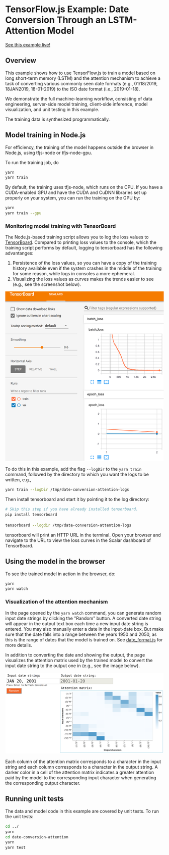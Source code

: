 # TensorFlow.js Example: Date Conversion Through an LSTM-Attention Model

[See this example live!](https://storage.googleapis.com/tfjs-examples/date-conversion-attention/dist/index.html)

## Overview

This example shows how to use TensorFlow.js to train a model based on
long short-term memory (LSTM) and the attention mechanism to achieve
a task of converting various commonly seen date formats (e.g., 01/18/2019,
18JAN2019, 18-01-2019) to the ISO date format (i.e., 2019-01-18).

We demonstrate the full machine-learning workflow, consisting of
data engineering, server-side model training, client-side inference,
model visualization, and unit testing in this example.

The training data is synthesized programmatically.

## Model training in Node.js

For efficiency, the training of the model happens outside the browser
in Node.js, using tfjs-node or tfjs-node-gpu.

To run the training job, do

```sh
yarn
yarn train
```

By default, the training uses tfjs-node, which runs on the CPU.
If you have a CUDA-enabled GPU and have the CUDA and CuDNN libraries
set up properly on your system, you can run the training on the GPU
by:

```sh
yarn
yarn train --gpu
```

### Monitoring model training with TensorBoard

The Node.js-based training script allows you to log the loss values to
[TensorBoard](https://www.tensorflow.org/guide/summaries_and_tensorboard).
Compared to printing loss values to the console, which the
training script performs by default, logging to tensorboard has the following
advantanges:

1. Persistence of the loss values, so you can have a copy of the training
   history available even if the system crashes in the middle of the training
   for some reason, while logs in consoles a more ephemeral.
2. Visualizing the loss values as curves makes the trends easier to see (e.g.,
   see the screenshot below).

![date-conversion attention model training: TensorBoard example](./date-conversion-attention-tensorboard-example.png)

To do this in this example, add the flag `--logDir` to the `yarn train`
command, followed by the directory to which you want the logs to
be written, e.g.,

```sh
yarn train --logDir /tmp/date-conversion-attention-logs
```

Then install tensorboard and start it by pointing it to the log directory:

```sh
# Skip this step if you have already installed tensorboard.
pip install tensorboard

tensorboard --logdir /tmp/date-conversion-attention-logs
```

tensorboard will print an HTTP URL in the terminal. Open your browser and
navigate to the URL to view the loss curves in the Scalar dashboard of
TensorBoard.

## Using the model in the browser

To see the trained model in action in the browser, do:

```sh
yarn
yarn watch
```

### Visualization of the attention mechanism

In the page opened by the `yarn watch` command, you can generate
random input date strings by clicking the "Random" button. A converted
date string will appear in the output text box each time a new input
date string is entered. You may also manually enter a date in the input-date
box. But make sure that the date falls into a range between the years 1950
and 2050, as this is the range of dates that the model is trained on.
See [date_format.js](./date_format.js) for more details.

In addition to converting the date and showing the output, the page visualizes
the attention matrix used by the trained model to convert the input date string
to the output one in (e.g., see the image below).

![Attention Matrix](./attention_matrix.png)

Each column of the attention matrix corresponds to a character in the input
string and each column corresponds to a character in the output string.
A darker color in a cell of the attention matrix
indicates a greater attention paid by the model to the corresponding input
character when generating the corresponding output character.

## Running unit tests

The data and model code in this example are covered by unit tests.
To run the unit tests:

```sh
cd ../
yarn
cd date-conversion-attention
yarn
yarn test
```
